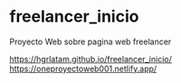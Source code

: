 # freelancer_inicio

Proyecto Web sobre pagina web freelancer

https://hgrlatam.github.io/freelancer_inicio/
https://oneproyectoweb001.netlify.app/
